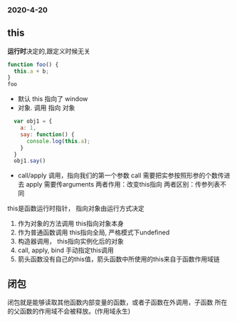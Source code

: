 ### 2020-4-20

## this
**运行时**决定的,跟定义时候无关
```js
function foo() {
  this.a + b;
}
foo
```
- 默认 this 指向了 window
- 对象. 调用 指向 对象
```js
  var obj1 = {
    a: 1,
    say: function() {
      console.log(this.a);
    }
  }
  obj1.say()
  ```
- call/apply 调用，指向我们的第一个参数
    call  需要把实参按照形参的个数传进去
    apply 需要传arguments
    两者作用：改变this指向
    两者区别：传参列表不同

this是函数运行时指针， 指向对象由运行方式决定
1. 作为对象的方法调用 this指向对象本身
2. 作为普通函数调用 this指向全局, 严格模式下undefined
3. 构造器调用， this指向实例化后的对象
4. call, apply, bind 手动指定this调用
5. 箭头函数没有自己的this值，箭头函数中所使用的this来自于函数作用域链

##  闭包
闭包就是能够读取其他函数内部变量的函数，或者子函数在外调用，子函数
所在的父函数的作用域不会被释放。(作用域永生)
